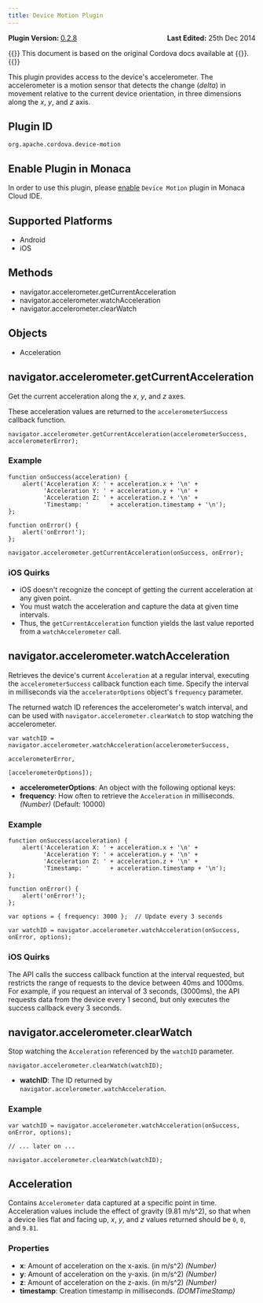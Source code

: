 ```yaml
---
title: Device Motion Plugin
---
```


<div>
  <div  style="float: left;" align="left"><b>Plugin Version: </b><a href="https://github.com/apache/cordova-plugin-device-motion/blob/master/RELEASENOTES.md#028-jun-05-2014">0.2.8</a></div>   
  <div align="right" style="float: right;"><b>Last Edited:</b> 25th Dec 2014</div>
  <br/>
</div>

{{<note>}}
This document is based on the original Cordova docs available at {{<link title="Cordova Docs" href="https://github.com/apache/cordova-plugin-device-motion">}}.
{{</note>}}

This plugin provides access to the device's accelerometer. The
accelerometer is a motion sensor that detects the change (*delta*) in
movement relative to the current device orientation, in three dimensions
along the *x*, *y*, and *z* axis.

Plugin ID
---------

    org.apache.cordova.device-motion

Enable Plugin in Monaca
-----------------------

In order to use this plugin, please [enable](/en/monaca_ide/manual/dependencies/cordova_plugin/#add-plugins)
`Device Motion` plugin in Monaca Cloud IDE.

Supported Platforms
-------------------

-   Android
-   iOS

Methods
-------

-   navigator.accelerometer.getCurrentAcceleration
-   navigator.accelerometer.watchAcceleration
-   navigator.accelerometer.clearWatch

Objects
-------

-   Acceleration

navigator.accelerometer.getCurrentAcceleration
----------------------------------------------

Get the current acceleration along the *x*, *y*, and *z* axes.

These acceleration values are returned to the `accelerometerSuccess`
callback function.

``` {.sourceCode .javascript}
navigator.accelerometer.getCurrentAcceleration(accelerometerSuccess, accelerometerError);
```

### Example

``` {.sourceCode .javascript}
function onSuccess(acceleration) {
    alert('Acceleration X: ' + acceleration.x + '\n' +
          'Acceleration Y: ' + acceleration.y + '\n' +
          'Acceleration Z: ' + acceleration.z + '\n' +
          'Timestamp: '      + acceleration.timestamp + '\n');
};

function onError() {
    alert('onError!');
};

navigator.accelerometer.getCurrentAcceleration(onSuccess, onError);
```

### iOS Quirks

-   iOS doesn't recognize the concept of getting the current
    acceleration at any given point.
-   You must watch the acceleration and capture the data at given time
    intervals.
-   Thus, the `getCurrentAcceleration` function yields the last value
    reported from a `watchAccelerometer` call.

navigator.accelerometer.watchAcceleration
-----------------------------------------

Retrieves the device's current `Acceleration` at a regular interval,
executing the `accelerometerSuccess` callback function each time.
Specify the interval in milliseconds via the `acceleratorOptions`
object's `frequency` parameter.

The returned watch ID references the accelerometer's watch interval, and
can be used with `navigator.accelerometer.clearWatch` to stop watching
the accelerometer.

``` {.sourceCode .javascript}
var watchID = navigator.accelerometer.watchAcceleration(accelerometerSuccess,
                                                       accelerometerError,
                                                       [accelerometerOptions]);
```

-   **accelerometerOptions**: An object with the following optional
    keys:
-   **frequency**: How often to retrieve the `Acceleration` in
    milliseconds. *(Number)* (Default: 10000)

### Example

``` {.sourceCode .javascript}
function onSuccess(acceleration) {
    alert('Acceleration X: ' + acceleration.x + '\n' +
          'Acceleration Y: ' + acceleration.y + '\n' +
          'Acceleration Z: ' + acceleration.z + '\n' +
          'Timestamp: '      + acceleration.timestamp + '\n');
};

function onError() {
    alert('onError!');
};

var options = { frequency: 3000 };  // Update every 3 seconds

var watchID = navigator.accelerometer.watchAcceleration(onSuccess, onError, options);
```

### iOS Quirks

The API calls the success callback function at the interval requested,
but restricts the range of requests to the device between 40ms and
1000ms. For example, if you request an interval of 3 seconds, (3000ms),
the API requests data from the device every 1 second, but only executes
the success callback every 3 seconds.

navigator.accelerometer.clearWatch
----------------------------------

Stop watching the `Acceleration` referenced by the `watchID` parameter.

``` {.sourceCode .javascript}
navigator.accelerometer.clearWatch(watchID);
```

-   **watchID**: The ID returned by
    `navigator.accelerometer.watchAcceleration`.

### Example

``` {.sourceCode .javascript}
var watchID = navigator.accelerometer.watchAcceleration(onSuccess, onError, options);

// ... later on ...

navigator.accelerometer.clearWatch(watchID);
```

Acceleration
------------

Contains `Accelerometer` data captured at a specific point in time.
Acceleration values include the effect of gravity (9.81 m/s\^2), so that
when a device lies flat and facing up, *x*, *y*, and *z* values returned
should be `0`, `0`, and `9.81`.

### Properties

-   **x**: Amount of acceleration on the x-axis. (in m/s\^2) *(Number)*
-   **y**: Amount of acceleration on the y-axis. (in m/s\^2) *(Number)*
-   **z**: Amount of acceleration on the z-axis. (in m/s\^2) *(Number)*
-   **timestamp**: Creation timestamp in milliseconds. *(DOMTimeStamp)*

